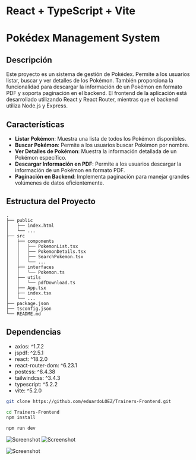 # React + TypeScript + Vite

# Pokédex Management System

## Descripción

Este proyecto es un sistema de gestión de Pokédex. Permite a los usuarios listar, buscar y ver detalles de los Pokémon. También proporciona la funcionalidad para descargar la información de un Pokémon en formato PDF y soporta paginación en el backend. El frontend de la aplicación está desarrollado utilizando React y React Router, mientras que el backend utiliza Node.js y Express.

## Características

- **Listar Pokémon**: Muestra una lista de todos los Pokémon disponibles.
- **Buscar Pokémon**: Permite a los usuarios buscar Pokémon por nombre.
- **Ver Detalles de Pokémon**: Muestra la información detallada de un Pokémon específico.
- **Descargar Información en PDF**: Permite a los usuarios descargar la información de un Pokémon en formato PDF.
- **Paginación en Backend**: Implementa paginación para manejar grandes volúmenes de datos eficientemente.

## Estructura del Proyecto

```plaintext
.
├── public
│   ├── index.html
│   └── ...
├── src
│   ├── components
│   │   ├── PokemonList.tsx
│   │   ├── PokemonDetails.tsx
│   │   ├── SearchPokemon.tsx
│   │   └── ...
│   ├── interfaces
│   │   └── Pokemon.ts
│   ├── utils
│   │   └── pdfDownload.ts
│   ├── App.tsx
│   ├── index.tsx
│   └── ...
├── package.json
├── tsconfig.json
└── README.md
```

## Dependencias

- axios: ^1.7.2
- jspdf: ^2.5.1
- react: ^18.2.0
- react-router-dom: ^6.23.1
- postcss: ^8.4.38
- tailwindcss: ^3.4.3
- typescript: ^5.2.2
- vite: ^5.2.0


```bash
git clone https://github.com/eduardoLOEZ/Trainers-Frontend.git

```

```bash
cd Trainers-Frontend
npm install

npm run dev


```


![Screenshot](https://res.cloudinary.com/dyhpbqaht/image/upload/v1716877655/Screenshot_2024-05-28_at_0.26.27_hjykar.png)
![Screenshot](https://res.cloudinary.com/dyhpbqaht/image/upload/v1716877742/WhatsApp_Image_2024-05-28_at_00.28.41_jz9mxr.jpg)

![Screenshot](https://res.cloudinary.com/dyhpbqaht/image/upload/v1716877883/WhatsApp_Image_2024-05-28_at_00.28.41_1_yx0jnb.jpg)

